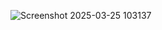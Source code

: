 ![Screenshot 2025-03-25 103137](https://github.com/user-attachments/assets/3570ac75-88a0-4104-a8b0-df134521a853)
